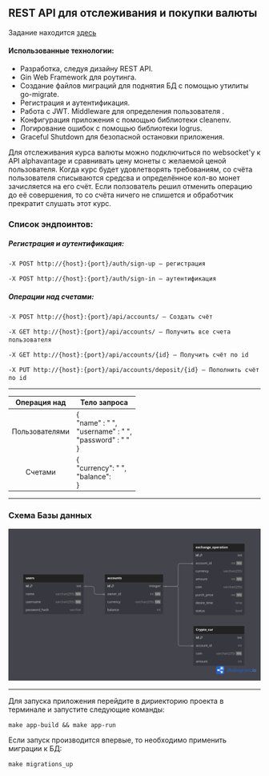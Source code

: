 ## REST API для отслеживания и покупки валюты

Задание находится [здесь](./docs/task.md)

#### Использованные технологии:
* Разработка, следуя дизайну REST API.
* Gin Web Framework для роутинга.
* Создание файлов миграций для поднятия БД с помощью утилиты go-migrate.
* Регистрация и аутентификация.
* Работа с JWT. Middleware для определения пользователя .
* Конфигурация приложения с помощью библиотеки cleanenv.
* Логирование ошибок с помощью библиотеки logrus.
* Graceful Shutdown для безопасной остановки приложения.

Для отслеживания курса валюты можно подключиться по websocket'у к API alphavantage и сравнивать цену монеты с желаемой ценой пользователя.
Когда курс будет удовлетворять требованиям, со счёта пользователя списываются средсва и определённое кол-во монет зачисляется на его счёт.
Если ползователь решил отменить операцию до её совершения, то со счёта ничего не спишется и обработчик прекратит слушать этот курс.

### Список эндпоинтов:
##### Регистрация и аутентификация:
```
-X POST http://{host}:{port}/auth/sign-up — регистрация
```
```
-X POST http://{host}:{port}/auth/sign-in — аутентификация
```
##### Операции над счетами:
```
-X POST http://{host}:{port}/api/accounts/ — Создать счёт
```
```
-X GET http://{host}:{port}/api/accounts/ — Получить все счета пользователя
```
```
-X GET http://{host}:{port}/api/accounts/{id} — Получить счёт по id
```
```
-X PUT http://{host}:{port}/api/accounts/deposit/{id} — Пополнить счёт по id
```

---

<table>
    <thead>
        <tr>
            <th>Операция над</th>
            <th>Тело запроса</th>
        </tr>
    </thead>
    <tbody>
        <tr>
            <td rowspan=1 align="center">Пользователями</td>
            <td rowspan=1 align="left">{</br>
                                            "name" : " ", </br>
                                            "username" : " ", 
                                            </br>
                                            "password" : " "</br>
                                        }</td>
        </tr>
        <tr>
            <td align="center">Счетами</td>
            <td align="left">{</br>
                                "currency": " ",</br>
                                "balance":  </br>
                            }</td>
        </tr>
    </tbody>
</table>

---

### Схема Базы данных
![app_DB](./docs/project_2.png)

---
Для запуска приложения перейдите в дириекторию проекта в терминале и запустите следующие команды:
```
make app-build && make app-run
```

Если запуск производится впервые, то необходимо применить миграции к БД:
```
make migrations_up
```